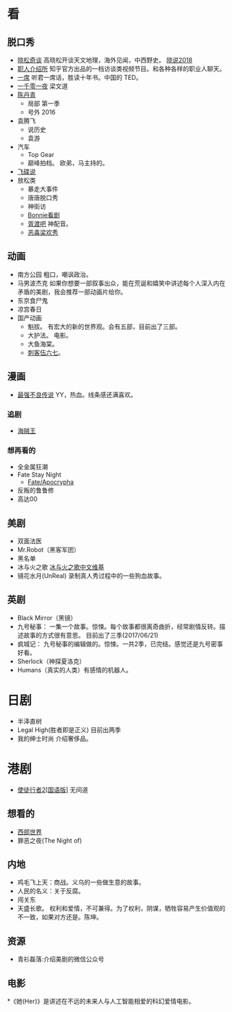 # 看
## 脱口秀
* [晓松奇谈](http://www.iqiyi.com/a_19rrgifngp.html?vfm=2008_aldbd) 高晓松开谈天文地理，海外见闻，中西野史。 [晓说2018](http://www.iqiyi.com/lib/m_216717014.html)
* [职人介绍所](http://v.qq.com/vplus/zhihuhallofpro) 知乎官方出品的一档访谈类视频节目。和各种各样的职业人聊天。
* [一席](http://yixi.tv/) 听君一席话，胜读十年书。中国的 TED。
* [一千零一夜](http://www.youku.com/show_page/id_z7c87f1ae8e6311e5b522.html?spm=a2h0j.8191423.subscription_wrap.DD~A)  梁文道
* [陈丹青](http://list.youku.com/star/show/uid_UMTQ4MjI2OA==)
  * 局部 第一季
  * 号外 2016
* 袁腾飞
  * 说历史
  * 袁游
* 汽车
  * Top Gear
  * 巅峰拍档。 欧弟，马主持的。
* [飞碟说](http://www.youku.com/show_page/id_z8323527c6e2c11e4abda.html?from=y1.12-85)
* 放松类
  * 暴走大事件
  * 唐唐脱口秀
  * 神街访
  * [Bonnie看剧](http://www.miaopai.com/u/paike_i86uo2gy1c)
  * [胥渡吧](http://www.xuduba.tv/) 神配音。
  * [恶毒梁欢秀](http://tv.sohu.com/s2016/edlhx/)

## 动画
* 南方公园 粗口，嘲讽政治。
* 马男波杰克  如果你想要一部叙事出众，能在荒诞和嬉笑中讲述每个人深入内在矛盾的美剧，我会推荐一部动画片给你。
* 东京食尸鬼
* 凉宫春日
* 国产动画
  * 魁拔。 有宏大的新的世界观。会有五部，目前出了三部。
  * 大护法。 电影。
  * 大鱼海棠。
  * [刺客伍六七](https://v.qq.com/x/cover/9jh7p3r7ljkxkmc/i0026t08qnq.html)。 

## 漫画
* [最强不良传说](http://www.gugu5.com/o/zuiqiangbuliangchuanshuo/) YY，热血。线条感还满喜欢。

### 追剧
* [海贼王](http://www.iqiyi.com/lib/m_200067914.html?src=search)

### 想再看的
* 全金属狂潮
* Fate Stay Night
  * [Fate/Apocrypha](http://bangumi.bilibili.com/anime/6301)
* 反叛的鲁鲁修
* 高达00

## 美剧
* 双面法医
* Mr.Robot（黑客军团）
* 黑名单
* 冰与火之歌 [冰与火之歌中文维基](http://zh.asoiaf.wikia.com/wiki/%E5%86%B0%E4%B8%8E%E7%81%AB%E4%B9%8B%E6%AD%8C%E4%B8%AD%E6%96%87%E7%BB%B4%E5%9F%BA)
* 镜花水月(UnReal) 录制真人秀过程中的一些狗血故事。

## 英剧
* Black Mirror（黑镜）
* 九号秘事： 一集一个故事。惊悚。每个故事都很离奇曲折，经常剧情反转。描述故事的方式很有意思。 目前出了三季(2017/06/21)
* 疯城记： 九号秘事的编辑做的。惊悚。一共2季，已完结。感觉还是九号密事好看。
* Sherlock（神探夏洛克）
* Humans（真实的人类）有感情的机器人。

# 日剧
* 半泽直树
* Legal High(胜者即是正义) 目前出两季
* 我的绅士时尚 介绍奢侈品。

# 港剧
* [使徒行者2[国语版]](https://v.qq.com/detail/e/ei9w5141187ibo2.html) 无间道

## 想看的
* [西部世界](http://www.ydybt.com/meiju/XiBuShiJieDiYiJi.html)
* 罪恶之夜(The Night of)

## 内地
* 鸡毛飞上天：商战。义乌的一些做生意的故事。
* 人民的名义：关于反腐。
* 闯关东
* 天盛长歌。 权利和爱情，不可兼得。为了权利，阴谋，牺牲容易产生价值观的不一致，如果对方还是。陈坤。

## 资源
* 青衫磊落:介绍美剧的微信公众号

## 电影
*《她(Her)》是讲述在不远的未来人与人工智能相爱的科幻爱情电影。
